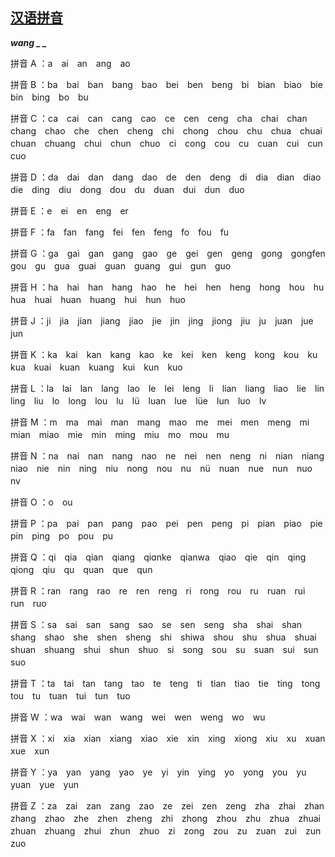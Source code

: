 [汉语拼音](http://www.cidianwang.com/pinyin)
---
***wang _ _*** 

拼音 A ：a　ai　an　ang　ao　

拼音 B ：ba　bai　ban　bang　bao　bei　ben　beng　bi　bian　biao　bie　bin　bing　bo　bu　

拼音 C ：ca　cai　can　cang　cao　ce　cen　ceng　cha　chai　chan　chang　chao　che　chen　cheng　chi　chong　chou　chu　chua　chuai　chuan　chuang　chui　chun　chuo　ci　cong　cou　cu　cuan　cui　cun　cuo　

拼音 D ：da　dai　dan　dang　dao　de　den　deng　di　dia　dian　diao　die　ding　diu　dong　dou　du　duan　dui　dun　duo　

拼音 E ：e　ei　en　eng　er　

拼音 F ：fa　fan　fang　fei　fen　feng　fo　fou　fu　

拼音 G ：ga　gai　gan　gang　gao　ge　gei　gen　geng　gong　gongfen　gou　gu　gua　guai　guan　guang　gui　gun　guo　

拼音 H ：ha　hai　han　hang　hao　he　hei　hen　heng　hong　hou　hu　hua　huai　huan　huang　hui　hun　huo　

拼音 J ：ji　jia　jian　jiang　jiao　jie　jin　jing　jiong　jiu　ju　juan　jue　jun　

拼音 K ：ka　kai　kan　kang　kao　ke　kei　ken　keng　kong　kou　ku　kua　kuai　kuan　kuang　kui　kun　kuo　

拼音 L ：la　lai　lan　lang　lao　le　lei　leng　li　lian　liang　liao　lie　lin　ling　liu　lo　long　lou　lu　lü　luan　lue　lüe　lun　luo　lv　

拼音 M ：m　ma　mai　man　mang　mao　me　mei　men　meng　mi　mian　miao　mie　min　ming　miu　mo　mou　mu　

拼音 N ：na　nai　nan　nang　nao　ne　nei　nen　neng　ni　nian　niang　niao　nie　nin　ning　niu　nong　nou　nu　nü　nuan　nue　nun　nuo　nv　

拼音 O ：o　ou　

拼音 P ：pa　pai　pan　pang　pao　pei　pen　peng　pi　pian　piao　pie　pin　ping　po　pou　pu　

拼音 Q ：qi　qia　qian　qiang　qiɑnke　qianwa　qiao　qie　qin　qing　qiong　qiu　qu　quan　que　qun　

拼音 R ：ran　rang　rao　re　ren　reng　ri　rong　rou　ru　ruan　rui　run　ruo　

拼音 S ：sa　sai　san　sang　sao　se　sen　seng　sha　shai　shan　shang　shao　she　shen　sheng　shi　shiwa　shou　shu　shua　shuai　shuan　shuang　shui　shun　shuo　si　song　sou　su　suan　sui　sun　suo　

拼音 T ：ta　tai　tan　tang　tao　te　teng　ti　tian　tiao　tie　ting　tong　tou　tu　tuan　tui　tun　tuo　

拼音 W ：wa　wai　wan　wang　wei　wen　weng　wo　wu　

拼音 X ：xi　xia　xian　xiang　xiao　xie　xin　xing　xiong　xiu　xu　xuan　xue　xun　

拼音 Y ：ya　yan　yang　yao　ye　yi　yin　ying　yo　yong　you　yu　yuan　yue　yun　

拼音 Z ：za　zai　zan　zang　zao　ze　zei　zen　zeng　zha　zhai　zhan　zhang　zhao　zhe　zhen　zheng　zhi　zhong　zhou　zhu　zhua　zhuai　zhuan　zhuang　zhui　zhun　zhuo　zi　zong　zou　zu　zuan　zui　zun　zuo　
